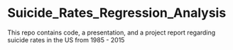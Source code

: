 # Suicide_Rates_Regression_Analysis
This repo contains code, a presentation, and a project report regarding suicide rates in the US from 1985 - 2015
